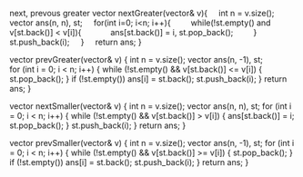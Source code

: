 next, prevous greater
vector<int> nextGreater(vector<int>& v){
    int n = v.size();
    vector<int> ans(n, n), st;
    for(int i=0; i<n; i++){
        while(!st.empty() and v[st.back()] < v[i]){
            ans[st.back()] = i, st.pop_back();
        }
        st.push_back(i);
    }
    return ans;
}

vector<int> prevGreater(vector<int>& v) {
    int n = v.size();
    vector<int> ans(n, -1), st;  
    for (int i = 0; i < n; i++) {
        while (!st.empty() && v[st.back()] <= v[i]) {
            st.pop_back();
        }
        if (!st.empty()) ans[i] = st.back();
        st.push_back(i);
    }
    return ans;
}

vector<int> nextSmaller(vector<int>& v) {
    int n = v.size();
    vector<int> ans(n, n), st;
    for (int i = 0; i < n; i++) {
        while (!st.empty() && v[st.back()] > v[i]) {
            ans[st.back()] = i;
            st.pop_back();
        }
        st.push_back(i);
    }
    return ans;
}

vector<int> prevSmaller(vector<int>& v) {
    int n = v.size();
    vector<int> ans(n, -1), st;
    for (int i = 0; i < n; i++) {
        while (!st.empty() && v[st.back()] >= v[i]) {
            st.pop_back();
        }
        if (!st.empty()) ans[i] = st.back();
        st.push_back(i);
    }
    return ans;
}
